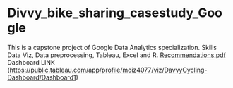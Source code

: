 # Divvy_bike_sharing_casestudy_Google
This is a capstone project of Google Data Analytics specialization. Skills Data Viz, Data preprocessing, Tableau, Excel and R.
[Recommendations.pdf](https://github.com/Moiz-khan/Divvy_bike_sharing_casestudy_Google/files/11008518/Recommendations.pdf)
Dashboard LINK (https://public.tableau.com/app/profile/moiz4077/viz/DavvyCycling-Dashboard/Dashboard1)
